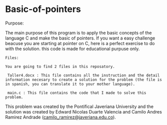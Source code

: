 # Basic-of-pointers
Purpose:  

The main purpose of this program is to apply the basic concepts of the language C and make the basic of pointers. If you want a easy challenge beacuse you are starting at pointer on C, here is a perfect exercise to do with the solution. this code is made for educational purpuse only.

    Files:

    You are going to find 2 files in this reposatory.

     Taller4.docx : This file contains all the instruction and the detail information necesary to create a solution for the problem (the file is in spanish, you can translate it to your mother language).

     main.c : This file contains the code that I made to solve this problem.
This problem was created by the Pontifical Javeriana University and the solution  was created by Edward Nicolas Duarte Valencia and Camilo Andres Ramirez Andrade (camilo_ramirez@javeriana.edu.co).

